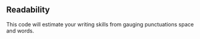 ## Readability 
This code will estimate your writing skills from gauging punctuations space and words.
